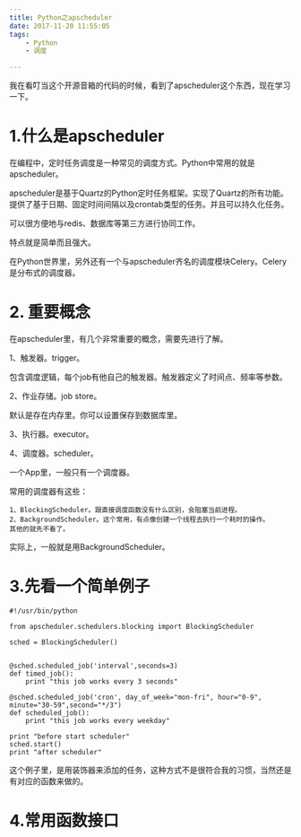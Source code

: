 ```yaml
---
title: Python之apscheduler
date: 2017-11-20 11:55:05
tags:
	- Python
	- 调度

---
```




我在看叮当这个开源音箱的代码的时候，看到了apscheduler这个东西，现在学习一下。

# 1.什么是apscheduler

在编程中，定时任务调度是一种常见的调度方式。Python中常用的就是apscheduler。

apscheduler是基于Quartz的Python定时任务框架。实现了Quartz的所有功能。提供了基于日期、固定时间间隔以及crontab类型的任务。并且可以持久化任务。

可以很方便地与redis、数据库等第三方进行协同工作。

特点就是简单而且强大。

在Python世界里，另外还有一个与apscheduler齐名的调度模块Celery。Celery是分布式的调度器。

# 2. 重要概念

在apscheduler里，有几个非常重要的概念，需要先进行了解。

1、触发器。trigger。

包含调度逻辑，每个job有他自己的触发器。触发器定义了时间点、频率等参数。

2、作业存储。job store。

默认是存在内存里。你可以设置保存到数据库里。

3、执行器。executor。

4、调度器。scheduler。

一个App里，一般只有一个调度器。

常用的调度器有这些：

```
1、BlockingScheduler。跟直接调度函数没有什么区别，会阻塞当前进程。
2、BackgroundScheduler。这个常用，有点像创建一个线程去执行一个耗时的操作。
其他的就先不看了。
```

实际上，一般就是用BackgroundScheduler。

# 3.先看一个简单例子

```
#!/usr/bin/python 

from apscheduler.schedulers.blocking import BlockingScheduler

sched = BlockingScheduler()


@sched.scheduled_job('interval',seconds=3)
def timed_job():
    print "this job works every 3 seconds"
    
@sched.scheduled_job('cron', day_of_week="mon-fri", hour="0-9", minute="30-59",second="*/3")
def scheduled_job():
    print "this job works every weekday"
    
print "before start scheduler"
sched.start()
print "after scheduler"

```

这个例子里，是用装饰器来添加的任务，这种方式不是很符合我的习惯，当然还是有对应的函数来做的。

# 4.常用函数接口









